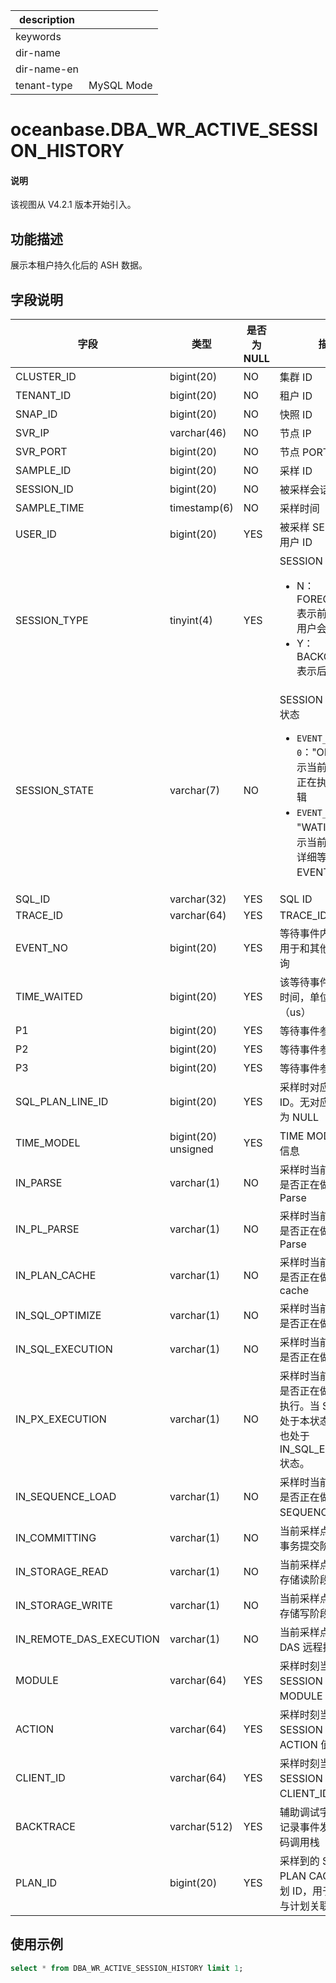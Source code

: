 |description||
|---|---|
|keywords||
|dir-name||
|dir-name-en||
|tenant-type|MySQL Mode|

# oceanbase.DBA_WR_ACTIVE_SESSION_HISTORY

<main id="notice" type='explain'>
  <h4>说明</h4>
  <p>该视图从 V4.2.1 版本开始引入。</p>
</main>

## 功能描述

展示本租户持久化后的 ASH 数据。

## 字段说明

| **字段** | **类型** | **是否为 NULL** | **描述** |
| --- | --- | --- | --- |
| CLUSTER_ID | bigint(20) | NO | 集群 ID |
| TENANT_ID | bigint(20) | NO | 租户 ID |
| SNAP_ID | bigint(20) | NO | 快照 ID |
| SVR_IP | varchar(46) | NO | 节点 IP |
| SVR_PORT | bigint(20) | NO | 节点 PORT |
| SAMPLE_ID | bigint(20) | NO | 采样 ID |
| SESSION_ID | bigint(20) | NO | 被采样会话的 ID |
| SAMPLE_TIME | timestamp(6) | NO | 采样时间 |
| USER_ID | bigint(20) | YES | 被采样 SESSION 的用户 ID |
| SESSION_TYPE | tinyint(4) | YES | SESSION 类型 <ul><li>N：FOREGROUND 表示前台会话，即用户会话  </li><li>Y：BACKGROUND 表示后台会话 </li></ul> |
| SESSION_STATE | varchar(7) | NO | SESSION 采样时刻的状态 <ul><li>`EVENT_NO == 0`："ON CPU" 表示当前没有等待，正在执行 SQL 逻辑  </li><li>`EVENT_NO ≠ 0`： "WATITING" 表示当前正在等待，详细等待内容参考 EVENT 字段 </li></ul> |
| SQL_ID | varchar(32) | YES | SQL ID |
| TRACE_ID | varchar(64) | YES | TRACE_ID |
| EVENT_NO | bigint(20) | YES | 等待事件内部编号，用于和其他表关联查询 |
| TIME_WAITED | bigint(20) | YES | 该等待事件的总等待时间，单位为微秒（us） |
| P1 | bigint(20) | YES | 等待事件参数 1 的值 |
| P2 | bigint(20) | YES | 等待事件参数 2 的值 |
| P3 | bigint(20) | YES | 等待事件参数 3 的值 |
| SQL_PLAN_LINE_ID | bigint(20) | YES | 采样时对应 SQL 算子 ID。无对应算子时值为 NULL |
| TIME_MODEL | bigint(20) unsigned | YES | TIME MODEL 的相关信息 |
| IN_PARSE | varchar(1) | NO | 采样时当前 SESSION 是否正在做 SQL Parse |
| IN_PL_PARSE | varchar(1) | NO | 采样时当前 SESSION 是否正在做 SQL PL Parse |
| IN_PLAN_CACHE | varchar(1) | NO | 采样时当前 SESSION 是否正在做 plan cache |
| IN_SQL_OPTIMIZE | varchar(1) | NO | 采样时当前 SESSION 是否正在做 SQL 优化 |
| IN_SQL_EXECUTION | varchar(1) | NO | 采样时当前 SESSION 是否正在做 SQL 执行 |
| IN_PX_EXECUTION | varchar(1) | NO | 采样时当前 SESSION 是否正在做 SQL  并行执行。当 SESSION 处于本状态时，一定也处于 IN_SQL_EXECUTION 状态。 |
| IN_SEQUENCE_LOAD | varchar(1) | NO | 采样时当前 SESSION 是否正在做自增列或 SEQUENCE 取值 |
| IN_COMMITTING | varchar(1) | NO | 当前采样点是否处于事务提交阶段 |
| IN_STORAGE_READ | varchar(1) | NO | 当前采样点是否处于存储读阶段 |
| IN_STORAGE_WRITE | varchar(1) | NO | 当前采样点是否处于存储写阶段 |
| IN_REMOTE_DAS_EXECUTION | varchar(1) | NO | 当前采样点是否处于 DAS 远程执行阶段 |
| MODULE | varchar(64) | YES | 采样时刻当前 SESSION 上记录的 MODULE 值 |
| ACTION | varchar(64) | YES | 采样时刻当前 SESSION 上记录的 ACTION 值 |
| CLIENT_ID | varchar(64) | YES | 采样时刻当前 SESSION 上记录的 CLIENT_ID 值 |
| BACKTRACE | varchar(512) | YES | 辅助调试字段，用于记录事件发生时的代码调用栈 |
| PLAN_ID | bigint(20) | YES | 采样到的 SQL 在 PLAN CACHE 中的计划 ID，用于将采样点与计划关联起来 |

## 使用示例

```sql
select * from DBA_WR_ACTIVE_SESSION_HISTORY limit 1;
```
